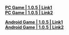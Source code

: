 **[PC Game | 1.0.5 | Link1](https://autopatchcn.bhsr.com/client/cn/20230413215209_VC9JD8S2WrcciZFu/StarRail_1.0.5.zip)**  
**[PC Game | 1.0.5 | Link2](https://bhrpg-prod.oss-accelerate.aliyuncs.com/client/cn/20230413215209_VC9JD8S2WrcciZFu/StarRail_1.0.5.zip)**  

**[Android Game | 1.0.5 | Link1](https://autopatchcn.bhsr.com/client/cn/20230413215209_VC9JD8S2WrcciZFu/StarRail_1.0.5_gw.apk)**  
**[Android Game | 1.0.5 | Link2](https://bhrpg-prod.oss-accelerate.aliyuncs.com/client/cn/20230413215209_VC9JD8S2WrcciZFu/StarRail_1.0.5_gw.apk)**  
